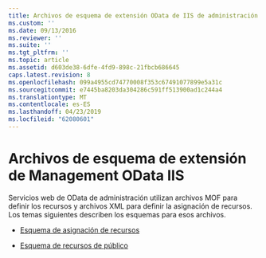 ```yaml
---
title: Archivos de esquema de extensión OData de IIS de administración | Microsoft Docs
ms.custom: ''
ms.date: 09/13/2016
ms.reviewer: ''
ms.suite: ''
ms.tgt_pltfrm: ''
ms.topic: article
ms.assetid: d603de38-6dfe-4fd9-898c-21fbcb686645
caps.latest.revision: 8
ms.openlocfilehash: 099a4955cd74770008f353c67491077899e5a31c
ms.sourcegitcommit: e7445ba8203da304286c591ff513900ad1c244a4
ms.translationtype: MT
ms.contentlocale: es-ES
ms.lasthandoff: 04/23/2019
ms.locfileid: "62080601"
---
```

# <a name="management-odata-iis-extension-schema-files"></a>Archivos de esquema de extensión de Management OData IIS

Servicios web de OData de administración utilizan archivos MOF para definir los recursos y archivos XML para definir la asignación de recursos. Los temas siguientes describen los esquemas para esos archivos.

- [Esquema de asignación de recursos](./resource-mapping-schema.md)

- [Esquema de recursos de público](./public-resource-schema.md)